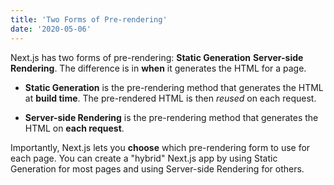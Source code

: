 ```yaml
---
title: 'Two Forms of Pre-rendering'
date: '2020-05-06'
---
```


Next.js has two forms of pre-rendering: 
**Static Generation**
**Server-side Rendering**. 
The difference is in **when** it generates the HTML for a page.

- **Static Generation** is the pre-rendering method that generates the HTML at **build time**. 
The pre-rendered HTML is then _reused_ on each request.

- **Server-side Rendering** is the pre-rendering method that generates the HTML on **each request**.

Importantly, Next.js lets you **choose** which pre-rendering form to use for each page. 
You can create a "hybrid" Next.js app by using Static Generation for most pages and using Server-side Rendering for others.
